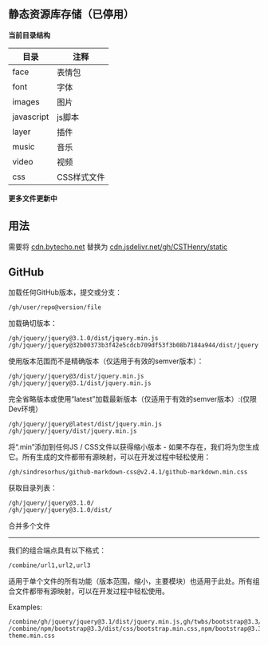 ## 静态资源库存储（已停用）

**当前目录结构**

|目录|注释|
| ------------ | ------------ |
| face  |表情包   |
| font  |字体   |
| images  |图片   |
| javascript  |js脚本   |
| layer  |插件   |
| music  |音乐   |
| video  |视频   |
| css  |CSS样式文件   |

**更多文件更新中**

## 用法

需要将 [cdn.bytecho.net](https://cdn.bytecho.net/ "cdn.bytecho.net") 替换为  [cdn.jsdelivr.net/gh/CSTHenry/static](https://cdn.jsdelivr.net/gh/CSTHenry/static/ "cdn.jsdelivr.net/gh/CSTHenry/static")

GitHub
------

加载任何GitHub版本，提交或分支：

```
/gh/user/repo@version/file
```

加载确切版本：

```
/gh/jquery/jquery@3.1.0/dist/jquery.min.js
/gh/jquery/jquery@32b00373b3f42e5cdcb709df53f3b08b7184a944/dist/jquery.min.js
```

使用版本范围而不是精确版本（仅适用于有效的semver版本）：

```
/gh/jquery/jquery@3/dist/jquery.min.js
/gh/jquery/jquery@3.1/dist/jquery.min.js
```

完全省略版本或使用“latest”加载最新版本（仅适用于有效的semver版本）:(仅限Dev环境）

```
/gh/jquery/jquery@latest/dist/jquery.min.js
/gh/jquery/jquery/dist/jquery.min.js
```

将“.min”添加到任何JS / CSS文件以获得缩小版本 - 如果不存在，我们将为您生成它。所有生成的文件都带有源映射，可以在开发过程中轻松使用：

```
/gh/sindresorhus/github-markdown-css@v2.4.1/github-markdown.min.css
```

获取目录列表：

```
/gh/jquery/jquery@3.1.0/
/gh/jquery/jquery@3.1.0/dist/
```

合并多个文件

----------------------

我们的组合端点具有以下格式：

```
/combine/url1,url2,url3
```

适用于单个文件的所有功能（版本范围，缩小，主要模块）也适用于此处。所有组合文件都带有源映射，可以在开发过程中轻松使用。

Examples:

```
/combine/gh/jquery/jquery@3.1/dist/jquery.min.js,gh/twbs/bootstrap@3.3/dist/js/bootstrap.min.js
/combine/npm/bootstrap@3.3/dist/css/bootstrap.min.css,npm/bootstrap@3.3/dist/css/bootstrap-theme.min.css
```
